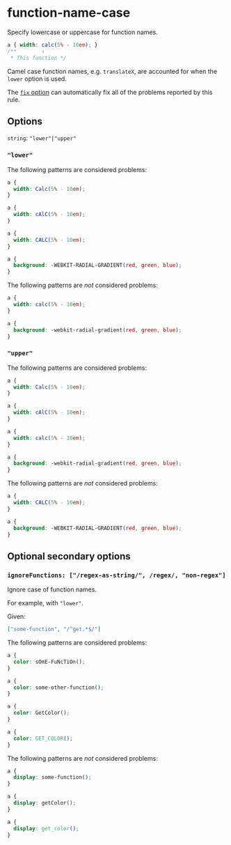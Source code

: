 # function-name-case

Specify lowercase or uppercase for function names.

<!-- prettier-ignore -->
```css
a { width: calc(5% - 10em); }
/**        ↑
 * This function */
```

Camel case function names, e.g. `translateX`, are accounted for when the `lower` option is used.

The [`fix` option](https://github.com/stylelint/stylelint/tree/14.2.0/docs/user-guide/usage/options.md#fix) can automatically fix all of the problems reported by this rule.

## Options

`string`: `"lower"|"upper"`

### `"lower"`

The following patterns are considered problems:

<!-- prettier-ignore -->
```css
a {
  width: Calc(5% - 10em);
}
```

<!-- prettier-ignore -->
```css
a {
  width: cAlC(5% - 10em);
}
```

<!-- prettier-ignore -->
```css
a {
  width: CALC(5% - 10em);
}
```

<!-- prettier-ignore -->
```css
a {
  background: -WEBKIT-RADIAL-GRADIENT(red, green, blue);
}
```

The following patterns are _not_ considered problems:

<!-- prettier-ignore -->
```css
a {
  width: calc(5% - 10em);
}
```

<!-- prettier-ignore -->
```css
a {
  background: -webkit-radial-gradient(red, green, blue);
}
```

### `"upper"`

The following patterns are considered problems:

<!-- prettier-ignore -->
```css
a {
  width: Calc(5% - 10em);
}
```

<!-- prettier-ignore -->
```css
a {
  width: cAlC(5% - 10em);
}
```

<!-- prettier-ignore -->
```css
a {
  width: calc(5% - 10em);
}
```

<!-- prettier-ignore -->
```css
a {
  background: -webkit-radial-gradient(red, green, blue);
}
```

The following patterns are _not_ considered problems:

<!-- prettier-ignore -->
```css
a {
  width: CALC(5% - 10em);
}
```

<!-- prettier-ignore -->
```css
a {
  background: -WEBKIT-RADIAL-GRADIENT(red, green, blue);
}
```

## Optional secondary options

### `ignoreFunctions: ["/regex-as-string/", /regex/, "non-regex"]`

Ignore case of function names.

For example, with `"lower"`.

Given:

```json
["some-function", "/^get.*$/"]
```

The following patterns are considered problems:

<!-- prettier-ignore -->
```css
a {
  color: sOmE-FuNcTiOn();
}
```

<!-- prettier-ignore -->
```css
a {
  color: some-other-function();
}
```

<!-- prettier-ignore -->
```css
a {
  color: GetColor();
}
```

<!-- prettier-ignore -->
```css
a {
  color: GET_COLOR();
}
```

The following patterns are _not_ considered problems:

<!-- prettier-ignore -->
```css
a {
  display: some-function();
}
```

<!-- prettier-ignore -->
```css
a {
  display: getColor();
}
```

<!-- prettier-ignore -->
```css
a {
  display: get_color();
}
```
